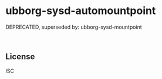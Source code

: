 ﻿
<!--#echo json="package.json" key="name" underline="=" -->
ubborg-sysd-automountpoint
==========================
<!--/#echo -->

<!--#echo json="package.json" key="description" -->
DEPRECATED, superseded by: ubborg-sysd-mountpoint
<!--/#echo -->


&nbsp;


License
-------
<!--#echo json="package.json" key=".license" -->
ISC
<!--/#echo -->
